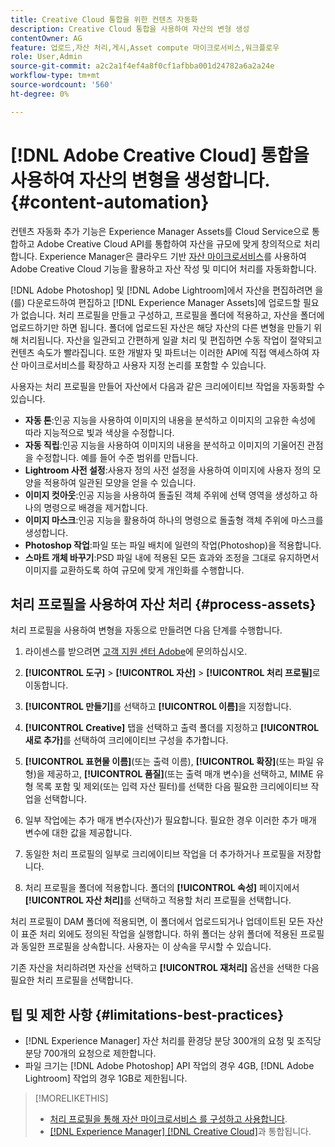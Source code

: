 ```yaml
---
title: Creative Cloud 통합을 위한 컨텐츠 자동화
description: Creative Cloud 통합을 사용하여 자산의 변형 생성
contentOwner: AG
feature: 업로드,자산 처리,게시,Asset compute 마이크로서비스,워크플로우
role: User,Admin
source-git-commit: a2c2a1f4ef4a8f0cf1afbba001d24782a6a2a24e
workflow-type: tm+mt
source-wordcount: '560'
ht-degree: 0%

---
```



# [!DNL Adobe Creative Cloud] 통합을 사용하여 자산의 변형을 생성합니다. {#content-automation}

컨텐츠 자동화 추가 기능은 Experience Manager Assets를 Cloud Service으로 통합하고 Adobe Creative Cloud API를 통합하여 자산을 규모에 맞게 창의적으로 처리합니다. Experience Manager은 클라우드 기반 [자산 마이크로서비스](/help/assets/asset-microservices-overview.md)를 사용하여 Adobe Creative Cloud 기능을 활용하고 자산 작성 및 미디어 처리를 자동화합니다.

[!DNL Adobe Photoshop] 및 [!DNL Adobe Lightroom]에서 자산을 편집하려면 을(를) 다운로드하여 편집하고 [!DNL Experience Manager Assets]에 업로드할 필요가 없습니다. 처리 프로필을 만들고 구성하고, 프로필을 폴더에 적용하고, 자산을 폴더에 업로드하기만 하면 됩니다. 폴더에 업로드된 자산은 해당 자산의 다른 변형을 만들기 위해 처리됩니다. 자산을 일관되고 간편하게 일괄 처리 및 편집하면 수동 작업이 절약되고 컨텐츠 속도가 빨라집니다. 또한 개발자 및 파트너는 이러한 API에 직접 액세스하여 자산 마이크로서비스를 확장하고 사용자 지정 논리를 포함할 수 있습니다.

사용자는 처리 프로필을 만들어 자산에서 다음과 같은 크리에이티브 작업을 자동화할 수 있습니다.

* **자동 톤**:인공 지능을 사용하여 이미지의 내용을 분석하고 이미지의 고유한 속성에 따라 지능적으로 빛과 색상을 수정합니다.
* **자동 직립**:인공 지능을 사용하여 이미지의 내용을 분석하고 이미지의 기울어진 관점을 수정합니다. 예를 들어 수준 범위를 만듭니다.
* **Lightroom 사전 설정**:사용자 정의 사전 설정을 사용하여 이미지에 사용자 정의 모양을 적용하여 일관된 모양을 얻을 수 있습니다.
* **이미지 컷아웃**:인공 지능을 사용하여 돌출된 객체 주위에 선택 영역을 생성하고 하나의 명령으로 배경을 제거합니다.
* **이미지 마스크**:인공 지능을 활용하여 하나의 명령으로 돌출형 객체 주위에 마스크를 생성합니다.
* **Photoshop 작업**:파일 또는 파일 배치에 일련의 작업(Photoshop)을 적용합니다.
* **스마트 개체 바꾸기**:PSD 파일 내에 적용된 모든 효과와 조정을 그대로 유지하면서 이미지를 교환하도록 하여 규모에 맞게 개인화를 수행합니다.

## 처리 프로필을 사용하여 자산 처리 {#process-assets}

처리 프로필을 사용하여 변형을 자동으로 만들려면 다음 단계를 수행합니다.

1. 라이센스를 받으려면 [고객 지원 센터 Adobe](https://experienceleague.adobe.com/#support)에 문의하십시오.

1. **[!UICONTROL 도구]** > **[!UICONTROL 자산]** > **[!UICONTROL 처리 프로필]**&#x200B;로 이동합니다.

1. **[!UICONTROL 만들기]**&#x200B;를 선택하고 **[!UICONTROL 이름]**&#x200B;을 지정합니다.

1. **[!UICONTROL Creative]** 탭을 선택하고 출력 폴더를 지정하고 **[!UICONTROL 새로 추가]**&#x200B;를 선택하여 크리에이티브 구성을 추가합니다.

1. **[!UICONTROL 표현물 이름]**(또는 출력 이름), **[!UICONTROL 확장]**(또는 파일 유형)을 제공하고, **[!UICONTROL 품질]**(또는 출력 매개 변수)을 선택하고, MIME 유형 목록 포함 및 제외(또는 입력 자산 필터)를 선택한 다음 필요한 크리에이티브 작업을 선택합니다.

1. 일부 작업에는 추가 매개 변수(자산)가 필요합니다. 필요한 경우 이러한 추가 매개 변수에 대한 값을 제공합니다.

1. 동일한 처리 프로필의 일부로 크리에이티브 작업을 더 추가하거나 프로필을 저장합니다.

1. 처리 프로필을 폴더에 적용합니다. 폴더의 **[!UICONTROL 속성]** 페이지에서 **[!UICONTROL 자산 처리]**&#x200B;를 선택하고 적용할 처리 프로필을 선택합니다.

처리 프로필이 DAM 폴더에 적용되면, 이 폴더에서 업로드되거나 업데이트된 모든 자산이 표준 처리 외에도 정의된 작업을 실행합니다. 하위 폴더는 상위 폴더에 적용된 프로필과 동일한 프로필을 상속합니다. 사용자는 이 상속을 무시할 수 있습니다.

기존 자산을 처리하려면 자산을 선택하고 **[!UICONTROL 재처리]** 옵션을 선택한 다음 필요한 처리 프로필을 선택합니다.

## 팁 및 제한 사항 {#limitations-best-practices}

* [!DNL Experience Manager] 자산 처리를 환경당 분당 300개의 요청 및 조직당 분당 700개의 요청으로 제한합니다.
* 파일 크기는 [!DNL Adobe Photoshop] API 작업의 경우 4GB, [!DNL Adobe Lightroom] 작업의 경우 1GB로 제한됩니다.

>[!MORELIKETHIS]
>
>* [처리 프로필을 통해 자산 마이크로서비스 를 구성하고 사용합니다](/help/assets/asset-microservices-configure-and-use.md).
>* [ [!DNL Experience Manager]  [!DNL Creative Cloud]](/help/assets/aem-cc-integration-best-practices.md)과 통합됩니다.

